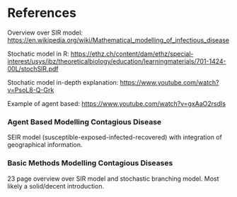# References

Overview over SIR model: 
https://en.wikipedia.org/wiki/Mathematical_modelling_of_infectious_disease

Stochatic model in R: 
https://ethz.ch/content/dam/ethz/special-interest/usys/ibz/theoreticalbiology/education/learningmaterials/701-1424-00L/stochSIR.pdf

Stochatic model in-depth explanation:
https://www.youtube.com/watch?v=PsoL8-Q-Grk 

Example of agent based:
https://www.youtube.com/watch?v=gxAaO2rsdIs  

### Agent Based Modelling Contagious Disease  
SEIR model (susceptible-exposed-infected-recovered) with integration of geographical information. 


### Basic Methods Modelling Contagious Diseases  
23 page overview over SIR model and stochastic branching model. Most likely a solid/decent introduction.
